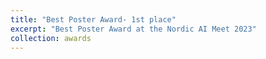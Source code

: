 ```yaml
---
title: "Best Poster Award- 1st place"
excerpt: "Best Poster Award at the Nordic AI Meet 2023"
collection: awards
---
```



